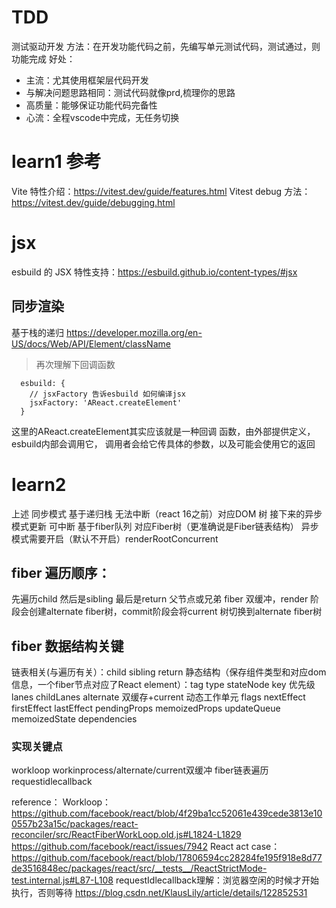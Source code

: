 # TDD
测试驱动开发
  方法：在开发功能代码之前，先编写单元测试代码，测试通过，则功能完成
好处：
- 主流：尤其使用框架层代码开发
- 与解决问题思路相同：测试代码就像prd,梳理你的思路
- 高质量：能够保证功能代码完备性
- 心流：全程vscode中完成，无任务切换
# learn1 参考
Vite 特性介绍：https://vitest.dev/guide/features.html
Vitest debug 方法：https://vitest.dev/guide/debugging.html
# jsx
esbuild 的 JSX 特性支持：https://esbuild.github.io/content-types/#jsx
## 同步渲染
基于栈的递归
https://developer.mozilla.org/en-US/docs/Web/API/Element/className
> 再次理解下回调函数
```
  esbuild: {
    // jsxFactory 告诉esbuild 如何编译jsx
    jsxFactory: 'AReact.createElement'
  }
```
这里的AReact.createElement其实应该就是一种回调
函数，由外部提供定义，esbuild内部会调用它，
调用者会给它传具体的参数，以及可能会使用它的返回
# learn2
上述 同步模式 基于递归栈 无法中断（react 16之前）对应DOM 树
接下来的异步模式更新 可中断 基于fiber队列 对应Fiber树（更准确说是Fiber链表结构）
异步模式需要开启（默认不开启）renderRootConcurrent
## fiber 遍历顺序：
先遍历child 然后是sibling 最后是return 父节点或兄弟
fiber 双缓冲，render 阶段会创建alternate fiber树，commit阶段会将current 树切换到alternate fiber树

## fiber 数据结构关键
链表相关(与遍历有关）：child sibling return
静态结构（保存组件类型和对应dom信息，一个fiber节点对应了React element）：tag type stateNode key
优先级 lanes childLanes
alternate 双缓存+current
动态工作单元 flags nextEffect firstEffect lastEffect
pendingProps memoizedProps updateQueue memoizedState dependencies

### 实现关键点
workloop workinprocess/alternate/current双缓冲 fiber链表遍历 requestidlecallback

reference：
Workloop：https://github.com/facebook/react/blob/4f29ba1cc52061e439cede3813e100557b23a15c/packages/react-reconciler/src/ReactFiberWorkLoop.old.js#L1824-L1829
https://github.com/facebook/react/issues/7942
React act case：https://github.com/facebook/react/blob/17806594cc28284fe195f918e8d77de3516848ec/packages/react/src/__tests__/ReactStrictMode-test.internal.js#L87-L108
requestIdlecallback理解：浏览器空闲的时候才开始执行，否则等待
https://blog.csdn.net/KlausLily/article/details/122852531